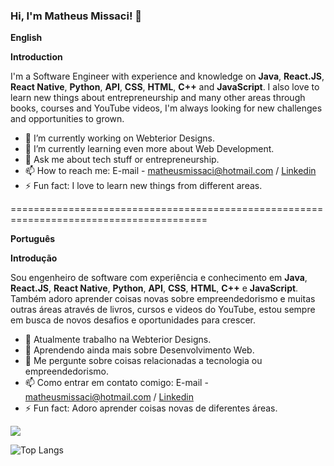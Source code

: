 ### Hi, I'm Matheus Missaci! 👋

**English**

**Introduction**
      
I'm a Software Engineer with experience and knowledge on **Java**, **React.JS**, **React Native**, **Python**, **API**, **CSS**, **HTML**, **C++** and **JavaScript**. I also love to learn new things about entrepreneurship and many other areas through books, courses and YouTube videos, I'm always looking for new challenges and opportunities to grown.

- 🔭 I’m currently working on Webterior Designs. 
- 🌱 I’m currently learning even more about Web Development.
- 💬 Ask me about tech stuff or entrepreneurship.
- 📫 How to reach me: E-mail - matheusmissaci@hotmail.com / [Linkedin](https://www.linkedin.com/in/matheus-henrique-missaci-rosa-671390171/)
- ⚡ Fun fact: I love to learn new things from different areas.

========================================================================================

**Português**

**Introdução**

Sou engenheiro de software com experiência e conhecimento em **Java**, **React.JS**, **React Native**, **Python**, **API**, **CSS**, **HTML**, **C++** e **JavaScript**. Também adoro aprender coisas novas sobre empreendedorismo e muitas outras áreas através de livros, cursos e videos do YouTube, estou sempre em busca de novos desafios e oportunidades para crescer.

- 🔭 Atualmente trabalho na Webterior Designs.
- 🌱 Aprendendo ainda mais sobre Desenvolvimento Web.
- 💬 Me pergunte sobre coisas relacionadas a tecnologia ou empreendedorismo.
- 📫 Como entrar em contato comigo: E-mail - matheusmissaci@hotmail.com / [Linkedin](https://www.linkedin.com/in/matheus-henrique-missaci-rosa-671390171/)
- ⚡ Fun fact: Adoro aprender coisas novas de diferentes áreas.

<img src="https://github-readme-stats.vercel.app/api?username=M1ssaci&theme=tokyonight&show_icons=true">


![Top Langs](https://github-readme-stats.vercel.app/api/top-langs/?username=M1ssaci&theme=tokyonight&show_icons=true)



